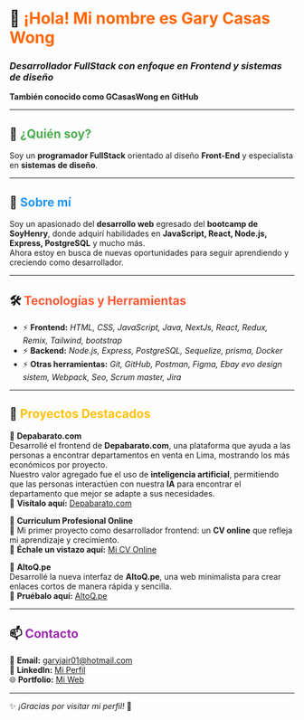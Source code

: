 # 👋 <span style="color:#ff6600;">¡Hola! Mi nombre es Gary Casas Wong</span>
### *Desarrollador FullStack con enfoque en Frontend y sistemas de diseño*
**También conocido como GCasasWong en GitHub**  

---

## 🧐 <span style="color:#4CAF50;">¿Quién soy?</span>

Soy un **programador FullStack** orientado al diseño **Front-End** y especialista en **sistemas de diseño**.

---

## 🚀 <span style="color:#2196F3;">Sobre mí</span>

Soy un apasionado del **desarrollo web** egresado del **bootcamp de SoyHenry**, donde adquirí habilidades en **JavaScript, React, Node.js, Express, PostgreSQL** y mucho más.  
Ahora estoy en busca de nuevas oportunidades para seguir aprendiendo y creciendo como desarrollador.

---

## 🛠 <span style="color:#FF5733;">Tecnologías y Herramientas</span>

- ⚡ **Frontend:** *HTML, CSS, JavaScript, Java, NextJs, React, Redux, Remix, Tailwind, bootstrap*
- ⚡ **Backend:** *Node.js, Express, PostgreSQL, Sequelize, prisma, Docker*
- ⚡ **Otras herramientas:** *Git, GitHub, Postman, Figma, Ebay evo design sistem, Webpack, Seo, Scrum master, Jira*

---

## 📂 <span style="color:#FFC107;">Proyectos Destacados</span>

🔹 **Depabarato.com**  
Desarrollé el frontend de **Depabarato.com**, una plataforma que ayuda a las personas a encontrar departamentos en venta en Lima, mostrando los más económicos por proyecto.  
Nuestro valor agregado fue el uso de **inteligencia artificial**, permitiendo que las personas interactúen con nuestra **IA** para encontrar el departamento que mejor se adapte a sus necesidades.  
🔗 **Visítalo aquí:** [Depabarato.com](https://www.depabarato.com/)

🔹 **Curriculum Profesional Online**  
🚀 Mi primer proyecto como desarrollador frontend: un **CV online** que refleja mi aprendizaje y crecimiento.  
🔗 **Échale un vistazo aquí:** [Mi CV Online](https://altoq.pe/NyCv7)

🔹 **AltoQ.pe**  
Desarrollé la nueva interfaz de **AltoQ.pe**, una web minimalista para crear enlaces cortos de manera rápida y sencilla.  
🔗 **Pruébalo aquí:** [AltoQ.pe](https://altoq.pe/)

---

## 📫 <span style="color:#9C27B0;">Contacto</span>

📧 **Email:** [garyjair01@hotmail.com](mailto:garyjair01@hotmail.com)  
💼 **LinkedIn:** [Mi Perfil](https://www.linkedin.com/in/gary-jair-casas-wong/)  
🌐 **Portfolio:** [Mi Web](https://altoq.pe/NyCv7)

---

✨ *¡Gracias por visitar mi perfil!* 🚀
